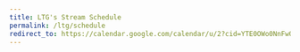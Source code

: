 ```yaml
---
title: LTG's Stream Schedule
permalink: /ltg/schedule
redirect_to: https://calendar.google.com/calendar/u/2?cid=YTE0OWo0NnFwOG02Mm5tOXJjcXVkaWxzdHNAZ3JvdXAuY2FsZW5kYXIuZ29vZ2xlLmNvbQ
---
```


